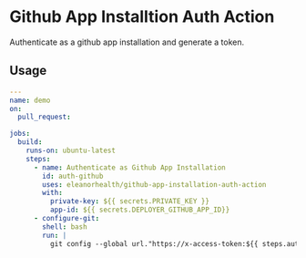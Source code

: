 # Github App Installtion Auth Action

Authenticate as a github app installation and generate a token.

## Usage

```yaml
---
name: demo
on:
  pull_request:

jobs:
  build:
    runs-on: ubuntu-latest
    steps:
      - name: Authenticate as Github App Installation
        id: auth-github
        uses: eleanorhealth/github-app-installation-auth-action
        with:
          private-key: ${{ secrets.PRIVATE_KEY }}
          app-id: ${{ secrets.DEPLOYER_GITHUB_APP_ID}}
      - configure-git:
        shell: bash
        run: |
          git config --global url."https://x-access-token:${{ steps.auth-github.outputs.github_app_token }}@github.com/yourorg".insteadOf "https://github.com/yourorg"
```
